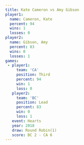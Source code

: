 ```yaml
---
title: Kate Cameron vs Amy Gibson
player1:             
  name: Cameron, Kate
  percent: 94        
  wins: 1            
  losses: 0          
player2:             
  name: Gibson, Amy  
  percent: 83        
  wins: 0            
  losses: 1          
games:
 - player1:         
     team: 'CA'     
     position: Third
     percent: 94    
     win: 1         
     loss: 0        
   player2:        
     team: 'BC'    
     position: Lead
     percent: 83   
     win: 0        
     loss: 1       
   event: Hearts       
   year: 2018          
   draw: Round Robin(1)
   score: BC 2 - CA 6  
---
```

